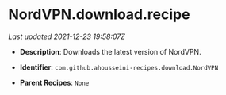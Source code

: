 # NordVPN.download.recipe

_Last updated 2021-12-23 19:58:07Z_

- **Description**: Downloads the latest version of NordVPN.

- **Identifier**: `com.github.ahousseini-recipes.download.NordVPN`

- **Parent Recipes**: `None`